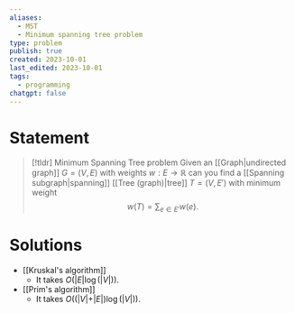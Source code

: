 ```yaml
---
aliases:
  - MST
  - Minimum spanning tree problem
type: problem
publish: true
created: 2023-10-01
last_edited: 2023-10-01
tags:
  - programming
chatgpt: false
---
```

# Statement

>[!tldr] Minimum Spanning Tree problem
>Given an [[Graph|undirected graph]] $G = (V,E)$ with weights $w: E \rightarrow \mathbb{R}$ can you find a [[Spanning subgraph|spanning]] [[Tree (graph)|tree]] $T = (V, E')$ with minimum weight
>$$w(T) = \sum_{e \in E'} w(e).$$ 

# Solutions
- [[Kruskal's algorithm]]
	- It takes $O(\vert E \vert \log(\vert V \vert))$.
- [[Prim's algorithm]]
	- It takes $O((\vert V \vert + \vert E \vert) \log(\vert V \vert))$.